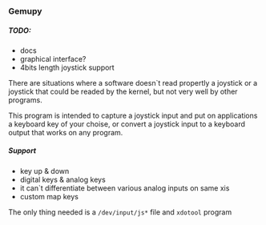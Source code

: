 ### Gemupy

##### TODO:
 - docs
 - graphical interface?
 - 4bits length joystick support


There are situations where a software doesn`t read propertly a joystick or a joystick that could be readed by the kernel, but not very well by other programs.

This program is intended to capture a joystick input and put on applications a keyboard key of your choise, or convert a joystick input to a keyboard output that works on any program.


##### Support
 - key up & down
 - digital keys & analog keys
 - it can`t differentiate between various analog inputs on same xis
 - custom map keys

The only thing needed is a ```/dev/input/js*``` file and ```xdotool``` program





